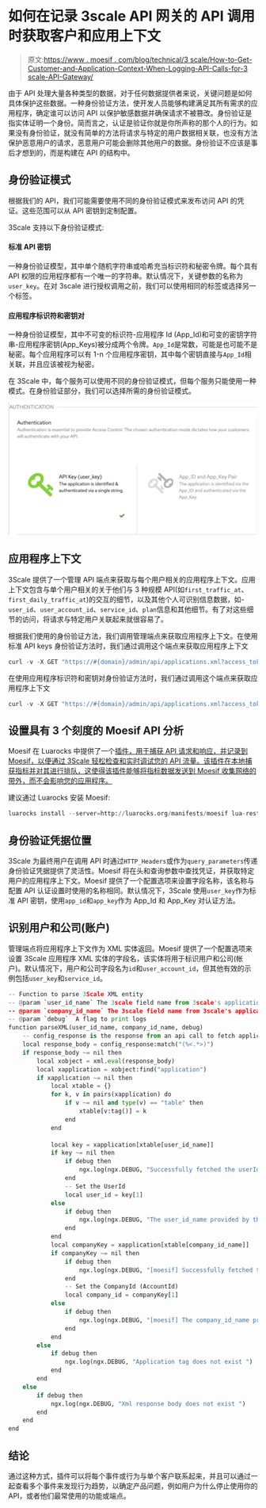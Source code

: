 # 如何在记录 3scale API 网关的 API 调用时获取客户和应用上下文

> 原文:[https://www . moesif . com/blog/technical/3 scale/How-to-Get-Customer-and-Application-Context-When-Logging-API-Calls-for-3 scale-API-Gateway/](https://www.moesif.com/blog/technical/3scale/How-to-Get-Customer-and-Application-Context-When-Logging-API-Calls-for-3scale-API-Gateway/)

由于 API 处理大量各种类型的数据，对于任何数据提供者来说，关键问题是如何具体保护这些数据。一种身份验证方法，使开发人员能够构建满足其所有需求的应用程序，确定谁可以访问 API 以保护敏感数据并确保请求不被篡改。身份验证是指实体证明一个身份。简而言之，认证是验证你就是你所声称的那个人的行为。如果没有身份验证，就没有简单的方法将请求与特定的用户数据相关联，也没有方法保护恶意用户的请求，恶意用户可能会删除其他用户的数据。身份验证不应该是事后才想到的，而是构建在 API 的结构中。

## 身份验证模式

根据我们的 API，我们可能需要使用不同的身份验证模式来发布访问 API 的凭证。这些范围可以从 API 密钥到定制配置。

3Scale 支持以下身份验证模式:

#### 标准 API 密钥

一种身份验证模型，其中单个随机字符串或哈希充当标识符和秘密令牌。每个具有 API 权限的应用程序都有一个唯一的字符串。默认情况下，关键参数的名称为`user_key`。在对 3scale 进行授权调用之前，我们可以使用相同的标签或选择另一个标签。

#### 应用程序标识符和密钥对

一种身份验证模型，其中不可变的标识符-应用程序 Id (App_Id)和可变的密钥字符串-应用程序密钥(App_Keys)被分成两个令牌。`App_Id`是常数，可能是也可能不是秘密。每个应用程序可以有 1-n 个应用程序密钥，其中每个密钥直接与`App_Id`相关联，并且应该被视为秘密。

在 3Scale 中，每个服务可以使用不同的身份验证模式，但每个服务只能使用一种模式。在身份验证部分，我们可以选择所需的身份验证模式。

![3Scale-Authentication-mode.png](img/6f6e05da80a3c465a632c428eba386eb.png)

## 应用程序上下文

3Scale 提供了一个管理 API 端点来获取与每个用户相关的应用程序上下文。应用上下文包含与单个用户相关的关于他们与 3 种规模 API(如`first_traffic_at`、`first_daily_traffic_at`)的交互的细节，以及其他个人可识别信息数据，如- `user_id`、`user_account_id`、`service_id`、`plan`信息和其他细节。有了对这些细节的访问，将请求与特定用户关联起来就很容易了。

根据我们使用的身份验证方法，我们调用管理端点来获取应用程序上下文。在使用标准 API keys 身份验证方法时，我们通过调用这个端点来获取应用程序上下文

```py
curl -v -X GET "https://#{domain}/admin/api/applications.xml?access_token=#{ADMIN_ACCESS_TOKEN}&user_key=#{user_key}" 
```

在使用应用程序标识符和密钥对身份验证方法时，我们通过调用这个端点来获取应用程序上下文

```py
curl -v -X GET "https://#{domain}/admin/api/applications.xml?access_token=#{ADMIN_ACCESS_TOKEN}&app_id=#{app_id}&app_key=#{app_key}" 
```

## 设置具有 3 个刻度的 Moesif API 分析

Moesif 在 Luarocks 中提供了一个[插件，用于捕获 API 请求和响应，并记录到 Moesif，以便通过 3Scale 轻松检查和实时调试您的 API 流量。该插件在本地捕获指标并对其进行排队，这使得该插件能够将指标数据发送到 Moesif 收集网络的带外，而不会影响您的应用程序。](https://luarocks.org/modules/moesif/lua-resty-moesif)

建议通过 Luarocks 安装 Moesif:

```py
luarocks install --server=http://luarocks.org/manifests/moesif lua-resty-moesif 
```

## 身份验证凭据位置

3Scale 为最终用户在调用 API 时通过`HTTP_Headers`或作为`query_parameters`传递身份验证凭据提供了灵活性。Moesif 将在头和查询参数中查找凭证，并获取特定用户的应用程序上下文。Moesif 提供了一个配置选项来设置字段名称，该名称与配置 API 认证设置时使用的名称相同。默认情况下，3Scale 使用`user_key`作为标准 API 密钥，使用`app_id`和`app_key`作为 App_Id 和 App_Key 对认证方法。

## 识别用户和公司(账户)

管理端点将应用程序上下文作为 XML 实体返回。Moesif 提供了一个配置选项来设置 3Scale 应用程序 XML 实体的字段名，该实体将用于标识用户和公司(帐户)。默认情况下，用户和公司字段名为`id`和`user_account_id`，但其他有效的示例包括`user_key`和`service_id`。

```py
-- Function to parse 3Scale XML entity
-- @param `user_id_name` The 3scale field name from 3scale's application XML entity used to identify the user. Default `id`.
-- @param `company_id_name` The 3scale field name from 3scale's application XML entity used to identify the company (account). Default `user_account_id`.
-- @param `debug`  A flag to print logs
function parseXML(user_id_name, company_id_name, debug)
    -- config_response is the response from an api call to fetch application context which is a XML entity 
    local response_body = config_response:match("(%<.*>)")
    if response_body ~= nil then 
        local xobject = xml.eval(response_body)
        local xapplication = xobject:find("application")
        if xapplication ~= nil then
            local xtable = {}
            for k, v in pairs(xapplication) do
                if v ~= nil and type(v) == "table" then 
                    xtable[v:tag()] = k
                end
            end

            local key = xapplication[xtable[user_id_name]]
            if key ~= nil then 
                if debug then
                    ngx.log(ngx.DEBUG, "Successfully fetched the userId ")
                end
                -- Set the UserId
                local user_id = key[1]
            else 
                if debug then
                    ngx.log(ngx.DEBUG, "The user_id_name provided by the user does not exist ")
                end
            end
            local companyKey = xapplication[xtable[company_id_name]]
            if companyKey ~= nil then 
                if debug then
                    ngx.log(ngx.DEBUG, "[moesif] Successfully fetched the companyId (accountId) ")
                end
                -- Set the CompanyId (AccountId)
                local company_id = companyKey[1]
            else 
                if debug then
                    ngx.log(ngx.DEBUG, "[moesif] The company_id_name provided by the user does not exist ")
                end
            end
        else
            if debug then
                ngx.log(ngx.DEBUG, "Application tag does not exist ")
            end
        end
    else
        if debug then
            ngx.log(ngx.DEBUG, "Xml response body does not exist ")
        end
    end
end 
```

## 结论

通过这种方式，插件可以将每个事件或行为与单个客户联系起来，并且可以通过一起查看多个事件来发现行为趋势，以确定产品问题，例如用户为什么停止使用你的 API，或者他们最常使用的功能或端点。